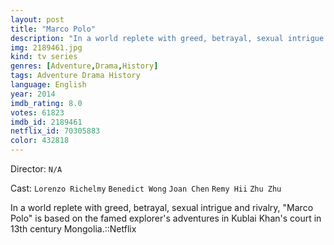```yaml
---
layout: post
title: "Marco Polo"
description: "In a world replete with greed, betrayal, sexual intrigue and rivalry, Marco Polo is based on the famed explorer's adventures in Kublai Khan's court in 13th century Mongolia.::Netflix.."
img: 2189461.jpg
kind: tv series
genres: [Adventure,Drama,History]
tags: Adventure Drama History 
language: English
year: 2014
imdb_rating: 8.0
votes: 61823
imdb_id: 2189461
netflix_id: 70305883
color: 432818
---
```

Director: `N/A`  

Cast: `Lorenzo Richelmy` `Benedict Wong` `Joan Chen` `Remy Hii` `Zhu Zhu` 

In a world replete with greed, betrayal, sexual intrigue and rivalry, "Marco Polo" is based on the famed explorer's adventures in Kublai Khan's court in 13th century Mongolia.::Netflix